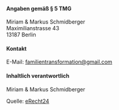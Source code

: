 
#### Angaben gem&auml;&szlig; &sect; 5 TMG
Miriam &amp; Markus Schmidberger<br />
Maximilianstrasse 43<br />
13187 Berlin

#### Kontakt
E-Mail: familientransformation@gmail.com

#### Inhaltlich verantwortlich
Miriam &amp; Markus Schmidberger

Quelle: <a href="https://www.e-recht24.de">eRecht24</a>

